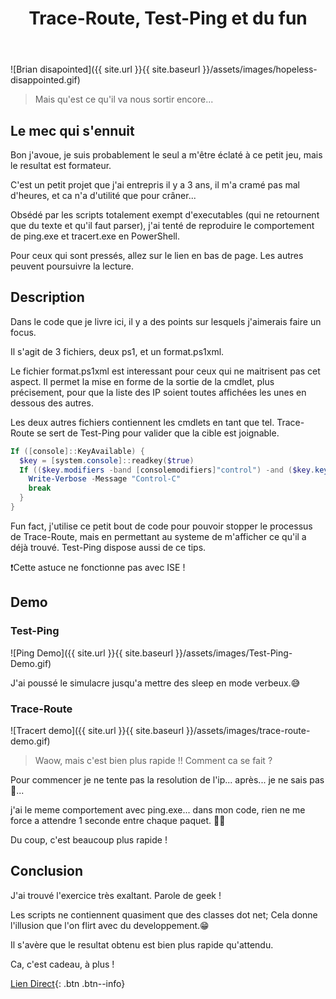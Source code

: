 ﻿---
title: "Trace-Route, Test-Ping et du fun"
excerpt: "Un projet rigolo, reproduire le comportement de tracert.exe et de ping.exe"
description: "Une demonstration de la force de powershell tout en s'amusant. Deux commandes Dos reproduite en Posh et une astuce en prime."
category: PowerShell
tags: 
  - PowerShell
  - cmdlet
  - Tips
---

![Brian disapointed]({{ site.url }}{{ site.baseurl }}/assets/images/hopeless-disappointed.gif)

> Mais qu'est ce qu'il va nous sortir encore...

## Le mec qui s'ennuit

Bon j'avoue, je suis probablement le seul a m'être éclaté à ce petit jeu, mais le resultat est formateur.

C'est un petit projet que j'ai entrepris il y a 3 ans, il m'a cramé pas mal d'heures, et ca n'a d'utilité que pour crâner...

Obsédé par les scripts totalement exempt d'executables (qui ne retournent que du texte et qu'il faut parser), j'ai tenté de reproduire le comportement de ping.exe et tracert.exe en PowerShell.

Pour ceux qui sont pressés, allez sur le lien en bas de page. Les autres peuvent poursuivre la lecture.

## Description

Dans le code que je livre ici, il y a des points sur lesquels j'aimerais faire un focus.

Il s'agit de 3 fichiers, deux ps1, et un format.ps1xml.

Le fichier format.ps1xml est interessant pour ceux qui ne maitrisent pas cet aspect. Il permet la mise en forme de la sortie de la cmdlet, plus précisement, pour que la liste des IP soient toutes affichées les unes en dessous des autres.

Les deux autres fichiers contiennent les cmdlets en tant que tel. Trace-Route se sert de Test-Ping pour valider que la cible est joignable.

```powershell
If ([console]::KeyAvailable) {
  $key = [system.console]::readkey($true)
  If (($key.modifiers -band [consolemodifiers]"control") -and ($key.key -eq "C")) {
    Write-Verbose -Message "Control-C"
    break
  }
}
```

Fun fact, j'utilise ce petit bout de code pour pouvoir stopper le processus de Trace-Route, mais en permettant au systeme de m'afficher ce qu'il a déjà trouvé.
Test-Ping dispose aussi de ce tips.

❗Cette astuce ne fonctionne pas avec ISE !


## Demo

### Test-Ping

![Ping Demo]({{ site.url }}{{ site.baseurl }}/assets/images/Test-Ping-Demo.gif)

J'ai poussé le simulacre jusqu'a mettre des sleep en mode verbeux.😅


### Trace-Route

![Tracert demo]({{ site.url }}{{ site.baseurl }}/assets/images/trace-route-demo.gif)

> Waow, mais c'est bien plus rapide !! Comment ca se fait ?

Pour commencer je ne tente pas la resolution de l'ip... après... je ne sais pas 🤔...

j'ai le meme comportement avec ping.exe... dans mon code, rien ne me force a attendre 1 seconde entre chaque paquet. 🤷‍♂️

Du coup, c'est beaucoup plus rapide !

## Conclusion

J'ai trouvé l'exercice très exaltant. Parole de geek !

Les scripts ne contiennent quasiment que des classes dot net; Cela donne l'illusion que l'on flirt avec du developpement.😁

Il s'avère que le resultat obtenu est bien plus rapide qu'attendu. 


Ca, c'est cadeau, à plus !

[Lien Direct](https://github.com/MickaelRoy/Cmdlets/tree/main/Trace-Route){: .btn .btn--info}
